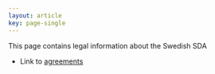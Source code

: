 ```yaml
---
layout: article
key: page-single
---
```


This page contains legal information about the Swedish SDA
- Link to [agreements](https://nbis.se/support/general-processing-agreements.html)